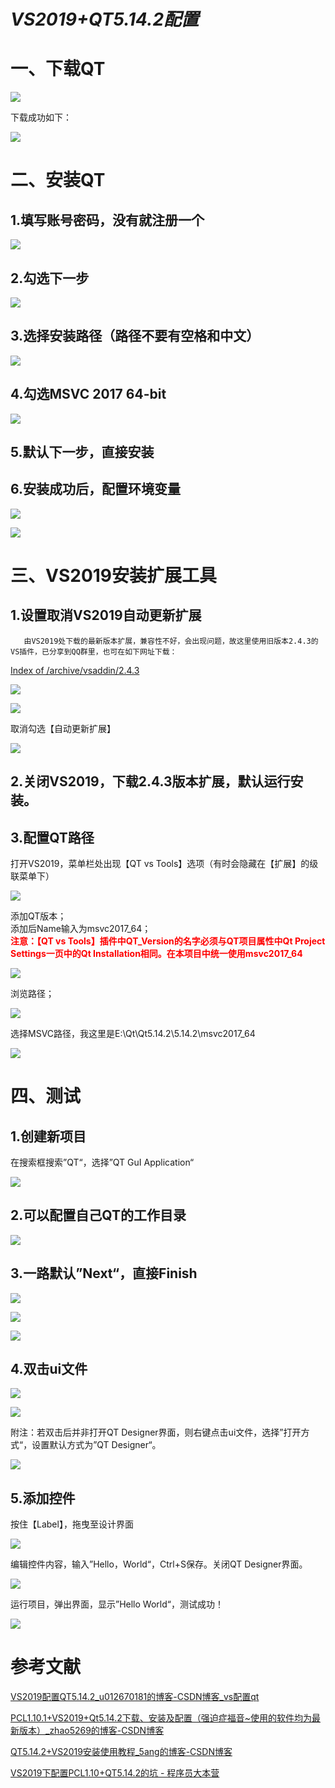 # ***VS2019+QT5.14.2配置***

# **一、下载QT**

[](https://mirrors.tuna.tsinghua.edu.cn/qt/archive/qt/5.14/5.14.2/)

![](pic/3e8c0626-bfe3-4491-bea4-5ebf6f5fa9b6.png)

下载成功如下：

![](pic/2023667d-eaa9-40e5-bb44-529b472e1b4c.png)


# **二、安装QT**

## 1.填写账号密码，没有就注册一个

![](pic/80d603e2-9c6d-4d74-8829-e54fb3f8b396.png)

## 2.勾选下一步

![](pic/dcd420c7-4062-4cef-be04-12f93ae41494.png)

## 3.选择安装路径（路径不要有空格和中文）

![](pic/8ad40293-d31c-424c-88c3-88ab2e6bef2a.png)

## 4.勾选MSVC 2017 64-bit

![](pic/c127cb94-633e-451f-894f-3549fac0a08a.png)

## 5.默认下一步，直接安装

## 6.安装成功后，配置环境变量

![](pic/844878db-ba95-4125-a4c4-a2725851aeed.png)

![](pic/ba24a739-385c-4415-9506-d27203a8df9e.png)

# **三、VS2019安装扩展工具**

## 1.设置取消VS2019自动更新扩展

       由VS2019处下载的最新版本扩展，兼容性不好，会出现问题，故这里使用旧版本2.4.3的VS插件，已分享到QQ群里，也可在如下网址下载：

[Index of /archive/vsaddin/2.4.3](https://download.qt.io/archive/vsaddin/2.4.3/)

![](pic/b231d7c8-6aa6-40bf-8478-5c3412180360.png)

![](pic/ed1e2c30-0d10-4615-a015-95c7c32d1a4c.png)

取消勾选【自动更新扩展】

![](pic/60f1e532-f38b-4364-a53b-a012866fd955.png)

## 2.关闭VS2019，下载2.4.3版本扩展，默认运行安装。

## 3.配置QT路径

打开VS2019，菜单栏处出现【QT vs Tools】选项（有时会隐藏在【扩展】的级联菜单下）

![](pic/3b04e821-dd4c-4aad-bfd7-61994b2b732e.png)

添加QT版本；  
添加后Name输入为msvc2017_64；  
**<font color='red'> 注意：【QT vs Tools】插件中QT_Version的名字必须与QT项目属性中Qt Project Settings一页中的Qt Installation相同。在本项目中统一使用msvc2017_64 </font>**

![](pic/58c2df0a-9cae-421e-a4a9-c5ee159ea1a9.png)

浏览路径；

![](pic/fb3f195f-0332-45d7-b21a-140b08d63a89.png)

选择MSVC路径，我这里是E:\Qt\Qt5.14.2\5.14.2\msvc2017_64

![](pic/524f6910-65fb-48a1-84bd-3daffcefadda.png)

# **四、测试**

## 1.创建新项目

在搜索框搜索”QT“，选择”QT GuI Application“

![](pic/0c7e267c-db97-4d97-ac5d-04387bc2a67c.png)

## 2.可以配置自己QT的工作目录

![](pic/644bc7ce-d727-4bbe-8739-f4d3035d3963.png)

## 3.一路默认”Next“，直接Finish

![](pic/f7eb92a8-6d81-40eb-9ea3-83fbcd01ad26.png)

![](pic/ae385477-4dfa-4d08-9635-ccfda7d581c9.png)

![](pic/3e67fd4a-857e-45ca-ac52-bce5d89e630b.png)

## 4.双击ui文件

![](pic/538efc92-a18b-40e0-90ac-333089e1ca29.png)

![](pic/71db2089-44ab-427e-a691-068ee9ec926c.png)

附注：若双击后并非打开QT Designer界面，则右键点击ui文件，选择”打开方式“，设置默认方式为”QT Designer“。

![](pic/9cd4ec64-7761-4169-a097-1f64f196d28a.png)

## 5.添加控件

按住【Label】，拖曳至设计界面

![](pic/5fcc503e-42ab-4fd5-9e76-c631f08c10cc.png)

编辑控件内容，输入”Hello，World“，Ctrl+S保存。关闭QT Designer界面。

![](pic/b93210b0-2d81-41b2-beda-bc3170f1cc4c.png)

运行项目，弹出界面，显示”Hello World“，测试成功！

![](pic/300a2d69-5b95-49d2-9fd1-383ce498af51.png)

# 参考文献

[VS2019配置QT5.14.2_u012670181的博客-CSDN博客_vs配置qt](https://blog.csdn.net/u012670181/article/details/105600202)

 

[PCL1.10.1+VS2019+Qt5.14.2下载、安装及配置（强迫症福音~使用的软件均为最新版本）_zhao5269的博客-CSDN博客](https://blog.csdn.net/zhao5269/article/details/105311173)

[QT5.14.2+VS2019安装使用教程_5ang的博客-CSDN博客](https://blog.csdn.net/qq_47494297/article/details/105867476?utm_medium=distribute.pc_relevant.none-task-blog-2%7Edefault%7EBlogCommendFromBaidu%7Edefault-8.control&dist_request_id=&depth_1-utm_source=distribute.pc_relevant.none-task-blog-2%7Edefault%7EBlogCommendFromBaidu%7Edefault-8.control)

[VS2019下配置PCL1.10+QT5.14.2的坑 - 程序员大本营](https://www.pianshen.com/article/10221939097/)